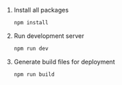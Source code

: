 
1. Install all packages

    ```bash
    npm install
    ```

2. Run development server

    ```bash
    npm run dev
    ```

3. Generate build files for deployment

    ```bash
    npm run build
    ```
